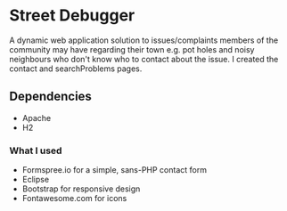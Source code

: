 # Street Debugger
A dynamic web application solution to issues/complaints members of the community may have regarding their town e.g. pot holes and noisy neighbours who don't know who to contact about the issue. I created the contact and searchProblems pages. 
## Dependencies
* Apache 
* H2 
### What I used
* Formspree.io for a simple, sans-PHP contact form
* Eclipse 
* Bootstrap for responsive design
* Fontawesome.com for icons 
